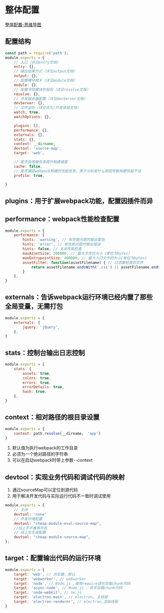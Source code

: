 # 整体配置

[整体配置-思维导图](./mind/01-整体配置.html)

## 配置结构

```js
const path = require('path');
module.exports = {
    // 入口（详见entry文档）
    entry: {},
    // 输出结果方式（详见output文档）
    output: {},
    // 配置模块相关（详见module文档）
    module: {},
    // 配置寻找模块的规则（详见resolve文档）
    resolve: {},
    // 开发服务器配置（详见devServer文档）
    devServer: {},
    // 文件监听（详见优化/开发体验文档）
    watch: true,
    watchOptions: {},

    plugins: [],
    performance: {},
    externals: {},
    stats: {},
    context: __dirname,
    devtool: 'source-map',
    target: 'web',

    // 是否启用缓存来提升构建速度
    cache: false,
    // 是否捕捉webpack构建的性能信息，用于分析是什么原因导致构建性能不佳
    profile: true,

}
```

## plugins：用于扩展webpack功能，配置因插件而异

## performance：webpack性能检查配置

```js
module.exports = {
    performance: {
        hints: 'warning', // 有性能问题时输出警告
        hints: 'error', // 有性能问题时输出错误
        hints: false, // 关闭性能检查
        maxAssetSize: 200000, // 最大文件的大小（单位为bytes）
        maxEntrypointSize: 400000, // 最大入口文件的大小(单位为bytes)
        assetFilter: function(assetFilename) { // 过滤要检查的文件
            return assetFilename.endsWith('.css') || assetFilename.endsWith('.js')
        }
    },
}
```

## externals：告诉webpack运行环境已经内置了那些全局变量，无需打包

```js
module.exports = {
    externals: {
        jquery: 'jQuery',
    },
}
```

## stats：控制台输出日志控制

```js
module.exports = {
    stats: {
        assets: true,
        colors: true,
        errors: true,
        errorDetails: true,
        hash: true,
    },
}
```

## context：相对路径的根目录设置

```js
module.exports = {
    context: path.resolve(__dirname， 'app')
}
```

1. 默认值为执行webpack的工作目录
2. 必须为一个绝对路径的字符串
3. 可以在启动webpack时带上参数--context

## devtool：实现业务代码和调试代码的映射

1. 通过sourceMap可以定位到源代码
2. 用于解决开发代码与实际运行代码不一致时调试使用

```js
module.exports = {
    // 关闭
    devtool: 'none'
    // 开发环境配置
    devtool: "cheap-module-eval-source-map",
    //线上不不推荐开启
    // 线上生生成配置
    devtool: "cheap-module-source-map",
};
```

## target：配置输出代码的运行环境

```js
module.exports = {
    target: 'web', // 浏览器，默认
    target: 'webworker', // webworker
    target: 'node', // Node.js ,使用require语句加载chunk代码
    target: 'async-node', // Node.js ，异步加载chunk代码
    target: 'node-webkit', // nw.js
    target: 'electron-main', // electron, 主线程
    target: 'electron-renderer', // electron,渲染线程
}
```
